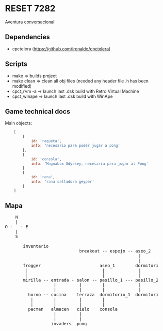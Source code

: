RESET 7282
==========

Aventura conversacional

## Dependencies
- cpctelera (https://github.com/lronaldo/cpctelera)

## Scripts
- make => builds project
- make clean => clean all obj files (needed any header file .h has been modified)
- cpct_rvm -a => launch last .dsk build with Retro Virtual Machine
- cpct_winape => launch last .dsk build with WinApe

## Game technical docs

Main objects:
```js
    [
        {
            id: 'raqueta',
            info: 'necesario para poder jugar a pong'
        },
        {
            id: 'consola',
            info: 'Magnabox Odyssey, necesaria para jugar al Pong'
        }
        {
            id: 'rana',
            info: 'rana saltadora geyper'
        }
    ]
```

Mapa
----
<pre>
    N
    |
O -   - E
    |
    S

       inventario
                             breakout -- espejo -- aseo_2
                                                    |
                                                    |
       frogger                       aseo_1        dormitorio_3
        |                             |             |
        |                             |             |
       mirilla -- entrada - salon -- pasillo_1 --- pasillo_2
                   |         |        |             |
                   |         |        |             |
         horno -- cocina    terraza  dormitorio_1  dormitorio_2
          |        |         |        |
          |        |         |        |
         pacman   almacen   cielo    consola
                   |         |
                   |         |
                  invaders  pong
</pre>